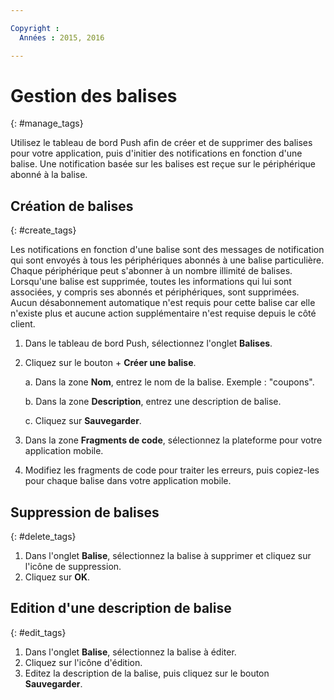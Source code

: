 ```yaml
---

Copyright :
  Années : 2015, 2016

---
```


# Gestion des balises
{: #manage_tags}

Utilisez le tableau de bord Push afin de créer et de supprimer des balises pour votre application, puis d'initier des notifications en
fonction d'une balise. Une notification basée sur les balises est reçue sur le périphérique abonné à la balise.


## Création de balises
{: #create_tags}

Les notifications en fonction d'une balise sont des messages de notification qui sont envoyés à tous les périphériques abonnés à une balise particulière. Chaque périphérique peut s'abonner à un nombre illimité de balises. Lorsqu'une balise est supprimée, toutes les informations qui lui sont associées, y compris ses abonnés et périphériques, sont supprimées. Aucun désabonnement automatique n'est requis pour cette balise car elle n'existe plus et aucune action supplémentaire n'est requise depuis le côté client.

1. Dans le tableau de bord Push, sélectionnez l'onglet **Balises**.
1. Cliquez sur le bouton + **Créer une balise**.   

   a. Dans la zone **Nom**, entrez le nom de la balise. Exemple : "coupons".
   
   b. Dans la zone **Description**, entrez une description de balise.
   
   c. Cliquez sur **Sauvegarder**.
   
1. Dans la zone **Fragments de code**, sélectionnez la plateforme pour votre application mobile.
1. Modifiez les fragments de code pour traiter les erreurs, puis copiez-les pour chaque balise dans votre application mobile.

## Suppression de balises
{: #delete_tags}

1. Dans l'onglet **Balise**, sélectionnez la balise à supprimer et cliquez sur l'icône de suppression.
1. Cliquez sur **OK**.

## Edition d'une description de balise
{: #edit_tags}

1. Dans l'onglet **Balise**, sélectionnez la balise à éditer.
1. Cliquez sur l'icône d'édition.
1. Editez la description de la balise, puis cliquez sur le bouton **Sauvegarder**.






